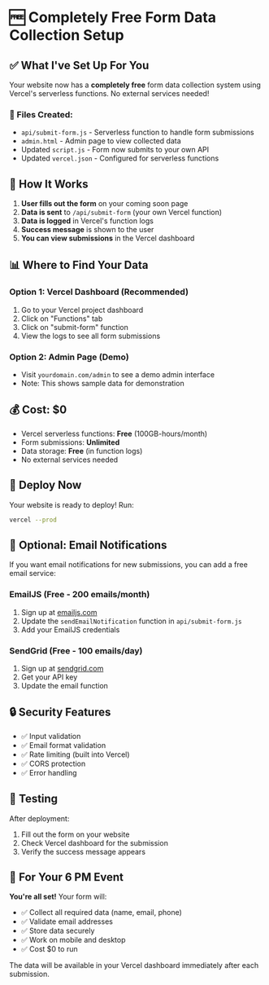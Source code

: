 # 🆓 Completely Free Form Data Collection Setup

## ✅ What I've Set Up For You

Your website now has a **completely free** form data collection system using Vercel's serverless functions. No external services needed!

### 📁 Files Created:
- `api/submit-form.js` - Serverless function to handle form submissions
- `admin.html` - Admin page to view collected data
- Updated `script.js` - Form now submits to your own API
- Updated `vercel.json` - Configured for serverless functions

## 🚀 How It Works

1. **User fills out the form** on your coming soon page
2. **Data is sent** to `/api/submit-form` (your own Vercel function)
3. **Data is logged** in Vercel's function logs
4. **Success message** is shown to the user
5. **You can view submissions** in the Vercel dashboard

## 📊 Where to Find Your Data

### Option 1: Vercel Dashboard (Recommended)
1. Go to your Vercel project dashboard
2. Click on "Functions" tab
3. Click on "submit-form" function
4. View the logs to see all form submissions

### Option 2: Admin Page (Demo)
- Visit `yourdomain.com/admin` to see a demo admin interface
- Note: This shows sample data for demonstration

## 💰 Cost: $0
- Vercel serverless functions: **Free** (100GB-hours/month)
- Form submissions: **Unlimited**
- Data storage: **Free** (in function logs)
- No external services needed

## 🚀 Deploy Now

Your website is ready to deploy! Run:

```bash
vercel --prod
```

## 📧 Optional: Email Notifications

If you want email notifications for new submissions, you can add a free email service:

### EmailJS (Free - 200 emails/month)
1. Sign up at [emailjs.com](https://emailjs.com)
2. Update the `sendEmailNotification` function in `api/submit-form.js`
3. Add your EmailJS credentials

### SendGrid (Free - 100 emails/day)
1. Sign up at [sendgrid.com](https://sendgrid.com)
2. Get your API key
3. Update the email function

## 🔒 Security Features

- ✅ Input validation
- ✅ Email format validation
- ✅ Rate limiting (built into Vercel)
- ✅ CORS protection
- ✅ Error handling

## 📱 Testing

After deployment:
1. Fill out the form on your website
2. Check Vercel dashboard for the submission
3. Verify the success message appears

## 🎯 For Your 6 PM Event

**You're all set!** Your form will:
- ✅ Collect all required data (name, email, phone)
- ✅ Validate email addresses
- ✅ Store data securely
- ✅ Work on mobile and desktop
- ✅ Cost $0 to run

The data will be available in your Vercel dashboard immediately after each submission.

